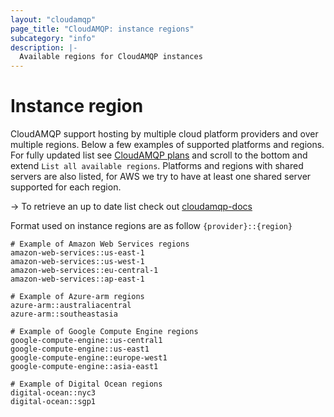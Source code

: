```yaml
---
layout: "cloudamqp"
page_title: "CloudAMQP: instance regions"
subcategory: "info"
description: |-
  Available regions for CloudAMQP instances
---
```


# Instance region

CloudAMQP support hosting by multiple cloud platform providers and over multiple regions. Below a few examples of supported platforms and regions. For fully updated list see [CloudAMQP plans](https://www.cloudamqp.com/plans.html) and scroll to the bottom and extend `List all available regions`. Platforms and regions with shared servers are also listed, for AWS we try to have at least one shared server supported for each region.

-> To retrieve an up to date list check out [cloudamqp-docs](https://docs.cloudamqp.com/#regions)

Format used on instance regions are as follow `{provider}::{region}`

```hcl
# Example of Amazon Web Services regions
amazon-web-services::us-east-1
amazon-web-services::us-west-1
amazon-web-services::eu-central-1
amazon-web-services::ap-east-1

# Example of Azure-arm regions
azure-arm::australiacentral
azure-arm::southeastasia

# Example of Google Compute Engine regions
google-compute-engine::us-central1
google-compute-engine::us-east1
google-compute-engine::europe-west1
google-compute-engine::asia-east1

# Example of Digital Ocean regions
digital-ocean::nyc3
digital-ocean::sgp1
```
